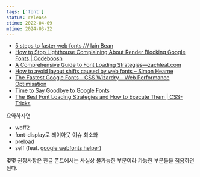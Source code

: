 ```yaml
---
tags: ['font']
status: release
ctime: 2022-04-09
mtime: 2024-03-22
---
```


- [5 steps to faster web fonts /// Iain Bean](https://iainbean.com/posts/2021/5-steps-to-faster-web-fonts/)
- [How to Stop Lighthouse Complaining About Render Blocking Google Fonts | Codeboosh](https://codeboosh.com/how-to-stop-lighthouse-complaining-about-render-blocking-google-fonts/)
- [A Comprehensive Guide to Font Loading Strategies—zachleat.com](https://www.zachleat.com/web/comprehensive-webfonts/)
- [How to avoid layout shifts caused by web fonts – Simon Hearne](https://simonhearne.com/2021/layout-shifts-webfonts/)
- [The Fastest Google Fonts – CSS Wizardry – Web Performance Optimisation](https://csswizardry.com/2020/05/the-fastest-google-fonts/)
- [Time to Say Goodbye to Google Fonts](https://wicki.io/posts/2020-11-goodbye-google-fonts/)
- [The Best Font Loading Strategies and How to Execute Them | CSS-Tricks](https://css-tricks.com/the-best-font-loading-strategies-and-how-to-execute-them/)

요약하자면

- woff2
- font-display로 레이아웃 이슈 최소화
- preload
- self (feat. [google webfonts helper](https://google-webfonts-helper.herokuapp.com/fonts))

몇몇 권장사항은 한글 폰트에서는 사실상 불가능한 부분이라 가능한 부분들을 [적용](https://github.com/cbcruk/zitat/commit/8587c7f9669ad5b97facec9c4b2c918d7cb300ef)하면 된다.